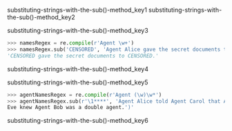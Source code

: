 substituting-strings-with-the-sub()-method_key1
substituting-strings-with-the-sub()-method_key2


substituting-strings-with-the-sub()-method_key3


```python
>>> namesRegex = re.compile(r'Agent \w+')
>>> namesRegex.sub('CENSORED', 'Agent Alice gave the secret documents to Agent Bob.')
'CENSORED gave the secret documents to CENSORED.'
```
substituting-strings-with-the-sub()-method_key4


substituting-strings-with-the-sub()-method_key5


```python
>>> agentNamesRegex = re.compile(r'Agent (\w)\w*')
>>> agentNamesRegex.sub(r'\1****', 'Agent Alice told Agent Carol that Agent'
Eve knew Agent Bob was a double agent.')'
```
substituting-strings-with-the-sub()-method_key6
